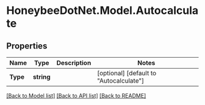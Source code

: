 
# HoneybeeDotNet.Model.Autocalculate

## Properties

Name | Type | Description | Notes
------------ | ------------- | ------------- | -------------
**Type** | **string** |  | [optional] [default to "Autocalculate"]

[[Back to Model list]](../README.md#documentation-for-models)
[[Back to API list]](../README.md#documentation-for-api-endpoints)
[[Back to README]](../README.md)

